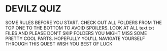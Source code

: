 # DEVILZ QUIZ
SOME RULES BEFORE YOU START. CHECK OUT ALL FOLDERS FROM THE TOP ONE TO THE BOTTOM TO AVOID SPOILERS. LOOK AT ALL text.txt FILES AND PLEASE DON'T SKIP FOLDERS YOU MIGHT MISS SOME PRETTY COOL PARTS.
HOPEFULLY YOU'LL NAVIGATE YOURSELF THROUGH THIS QUEST WISH YOU BEST OF LUCK
